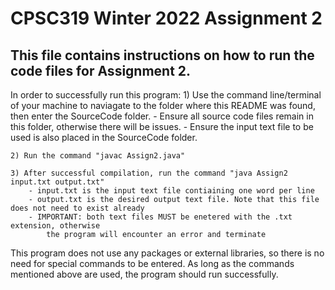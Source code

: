 # CPSC319 Winter 2022 Assignment 2

## This file contains instructions on how to run the code files for Assignment 2.

In order to successfully run this program:
    1) Use the command line/terminal of your machine to naviagate to the folder where this 
        README was found, then enter the SourceCode folder.
        - Ensure all source code files remain in this folder, otherwise there will be issues.
        - Ensure the input text file to be used is also placed in the SourceCode folder.

    2) Run the command "javac Assign2.java"

    3) After successful compilation, run the command "java Assign2 input.txt output.txt"
        - input.txt is the input text file contiaining one word per line
        - output.txt is the desired output text file. Note that this file does not need to exist already
        - IMPORTANT: both text files MUST be enetered with the .txt extension, otherwise 
            the program will encounter an error and terminate

This program does not use any packages or external libraries, so there is no need for special commands to 
be entered. As long as the commands mentioned above are used, the program should run successfully.